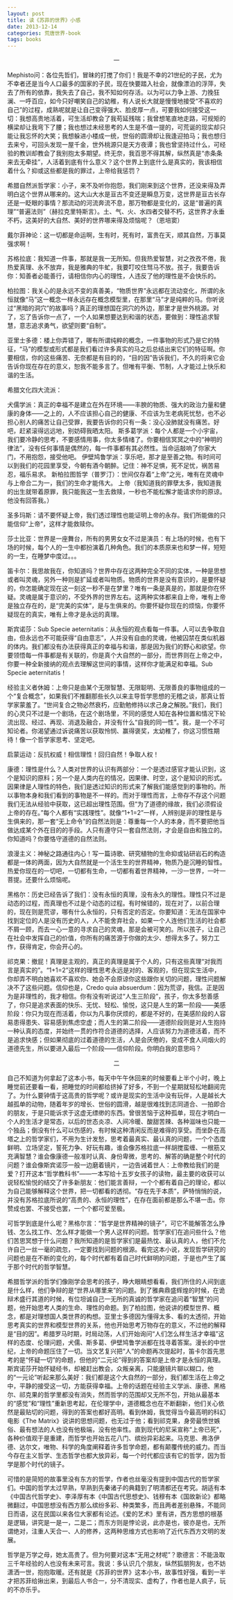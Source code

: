```yaml
---
layout: post
title: 读《苏菲的世界》小感
date: 2013-12-14
categories: 荒唐世界-book
tags: books
---
```

<center>一</center>

Mephisto问：各位先哲们，冒昧的打搅了你们！我是不幸的21世纪的子民，尤为不幸者还是当今人口最多的国家的子民，现在快要踏入社会，就像漂泊的浮萍，失去了所有的依靠，我失去了自己，我不知如何存活。以为可以力争上游、力挽狂澜、一呼百应，如今只好嘲笑自己的幼稚，有人说长大就是慢慢地接受“不喜欢的自己”的过程，成熟呢就是让自己变得强大、脸皮厚一点，可要我如何接受这一切：我想高贵地活着，可生活却教会了我苟延残喘；我曾想笔直地走路，可规矩的横梁却让我弯下了腰；我也想过未经思考的人生是不值一提的，可荒诞的现实却只能让我忘怀的大笑；我想躲进小楼成一统，世俗的圆滑却让我逢迎拍马；我也想归去来兮，可回头发现一屋千金，世外桃源只是天方夜谭；我也曾坚持过什么，可经验的教训却教会了我别抱太多期望。终无奈，我百思不得其解，纵然真是“赤条条来去无牵挂”，人活着到底有什么意义？这个世界上到底什么是真实的，我该相信着什么？抑或这些都是我的罪过，上帝给我惩罚？



希腊自然派哲学家：小子，来不及听你抱怨，我们刚来到这个世界，还没来得及弄明白这个世界从哪来的。这大山大水是亘古不变还是瞬息万变，这世界是亘古长存还是一眨眼的事情？那流动的河流奔流不息，那万物都是变化的，这是“普遍的真理”“普遍法则”（赫拉克里特斯言）。土、气、火、水四者交替不朽，这世界才永垂不朽，这美好的大自然、美好的世界哪来得及烦恼呢？（恩培窦）

戴尔菲神论：这一切都是命运啊，生有时，死有时，富贵在天，顺其自然，万事莫强求啊！

苏格拉底：我知道一件事，那就是我一无所知。但我热爱智慧，对之孜孜不倦，我热爱真理、永不放弃，我是雅典的牛虻，我要叮咬住驽马不放。孩子，我要告诉你：知善者必能善行，请相信你内心的理性，人违反了他的理性是不会快乐的。

柏拉图：我关心的是永远不变的真善美，“物质世界”永远都在流动变化，所谓的永恒就像“马”这一概念一样永远存在概念模型里，在那里“马”才是纯粹的马。你听说过“黑暗的洞穴”的故事吗？真正的理想国在洞穴的外边，那里才是世外桃源。对了，忘了告诉你一点了，一个人如果想要达到和谐的状态，要做到：理性追求智慧，意志追求勇气，欲望则要“自制”。

亚里士多德：楼上你弄错了，哪有所谓纯粹的概念，一件事物的形式乃是它的特征，“马”的模型或形式都是我们看过许多真实的马之后总结出来它们的特征啊。你要相信，你的这些痛苦、无奈都是有目的的，“目的因”告诉我们，不久的将来它会告诉你现在存在的意义，恕我不能多言了。但唯有平衡、节制，人才能过上快乐和谐的生活。

希腊文化四大流派：

犬儒学派：真正的幸福不是建立在外在环境——丰腴的物质、强大的政治力量和健康的身体——之上的，人不应该担心自己的健康、不应该为生老病死忧愁，也不必担心别人的痛苦让自己受罪，我要告诉你的只有一条：没心没肺就没有痛苦。好吧，赶紧滚得远远地，别妨碍我晒太阳。
斯多葛学派：每个人都是一个小宇宙，我们要冷静的思考，不要感情用事，你太多情绪了。你要相信冥冥之中的“神明的律法”，没有任何事情是偶然的，每一件事都有其必然性。当命运敲响了你家大门，不用抱怨，接受他吧。
伊壁鸠鲁学派：享乐吧，那才是至善之物。有时间可以到我们的花园里享受，今朝有酒今朝醉。记住：神不足惧，死不足忧，祸苦易忍，福乐易求。
新柏拉图哲学（普罗汀）：世间仅存着“上帝”之光，唯有在灵魂中与上帝合二为一，我们的生命才能伟大。
上帝（我知道我的罪孽太多，我知道我的出生就带着原罪，我只能我这一生去救赎，一秒也不能松懈才能请求你的原谅。他没有回答我。）

圣多玛斯：请不要怀疑上帝，我们透过理性也能证明上帝的永存。我们所能做的只能信仰“上帝”，这样才能救赎你。

莎士比亚：世界是一座舞台，所有的男男女女不过是演员：有上场的时候，也有下场的时候，每个人的一生中都扮演着几种角色。我们的本质原来也和梦一样，短短的一生，在睡梦中度过。。。

笛卡尔：我思故我在，你知道吗？世界中存在这两种完全不同的实体，一种是思想或者叫灵魂，另外一种则是扩延或者叫物质。物质的世界是没有意识的，是要怀疑的，你怎能确定现在这一刻这一秒不是在梦里？唯有一条是真是的，那就是你在怀疑。灵魂是属于意识的，不受外界的世界左右。这两种实体都来自上帝，唯有上帝是独立存在的，是“完美的实体”，是与生俱来的。你要怀疑你现在的烦恼，你要怀疑现在的真实，唯有上帝才是永远的真理。

斯宾诺莎：Sub Specie aeternitatis：从永恒的观点看每一件事。人可以去争取自由，但永远也不可能获得“自由意志”，人并没有自由的灵魂，他被囚禁在类似机器的体内。我们都没有办法获得真正的幸福与和谐，那是因为我们的野心和欲望。你要领悟每一件事都是有关联的，你是真个大自然的一部分，而世界则在上帝之中，你要一种全新接纳的观点去理解这世间的事情，这样你才能满足和幸福。Sub Specie aeternitatis！

经验主义者休姆：上帝只是由某个无限智慧、无限聪明、无限善良的事物组成的一个“复合概念”，如果我们不推翻那些长久以来主导哲学思想的无稽之谈，那真让哲学家蒙羞了。“世间复合之物必然衰朽，应勤勉修持以求己身之解脱。”我们，我们的心灵只不过是一个剧场，在这个剧场里，不同的感觉人知在各种位置和情况下轮流出现、经过、再现、消退及融合，并没有什么“自我的同一性”。我，是一个不可知论者。你渴望通过诉说痛苦以获取怜悯、赢得褒奖，太幼稚了，你这习惯性期待！像一个哲学家思考、坚定吧。

启蒙运动：反抗权威！相信理性！回归自然！争取人权！

康德：理性是什么？人类对世界的认识有两部分：一个是透过感官才能认识到，这个是知识的原料；另一个是人类内在的情况，因果律、时空，这个是知识的形式。因果律是人理性的特色，我们是透过知识的形式来了解我们能感觉到的事物的。所以事物本身和我们看到的事物是不一样的。而对于理性而言，上帝存不存这个问题我们无法从经验中获取，这已超出理性范围。但“为了道德的缘故，我们必须假设上帝的存在。”每个人都有“实践理性”。就像“1+1=2”一样，人辨别是非的理性是与生俱来的，那一套“无上命令”的自然法则是：尊重每一个人的本身，而不要把他当做达成某个外在目的的手段。人只有遵守只一套自然法则，才会是自由和独立的。你知道吗？你要恪守道德的自然法则。

浪漫主义：神秘之路通往内心！写一篇诗歌、研究植物的生命抑或钻研岩石的构造都是一体的两面，因为大自然就是一个活生生的世界精神，物质乃是沉睡的智性。热爱你现在的一切吧，一切都有生命，一切都有着世界精神，一沙一世界，一叶一菩提。还要什么烦恼呢。

黑格尔：历史已经告诉了我们：没有永恒的真理，没有永久的理性。理性只不过是动态的过程，而真理也不过是个动态的过程。有时候错的，现在对了，以前合理的，现在则是荒谬，哪有什么永恒的，只有否定的否定。你要知道：无法在国家中找到定位的人是没有历史的人，人不能舍弃社会，如果一个人连他们生活的社会都不屑一顾，而去一心一意的寻求自己的灵魂，那是会被可笑的。所以孩子，让自己在社会中发挥自己的价值，你所有的痛苦源于你做的太少、想得太多了。努力工作，获得肯定，你会开心的。

祁克果：撤屁！真理是主观的，真正的真理是属于个人的，只有这些真理“对我而言是真实的”。“1+1=2”这样的理性思考永远是对的、客观的，但在现实生活中，你却弄不明白她喜欢不喜欢你、她会不会原谅你这些跟你关切的问题，理性问题解决不了这些问题。信仰也是，Credo quia absuerdum：因为荒谬，我信。正是因为是非理性的，我才相信。你有没有听说过“人生三阶段”，孩子，你太多愁善感了，你只是追求表面的快乐、无忧、轻松、愉悦，这只是人生的第一阶段——美感阶段：你只为现在而活着，你以为凡事你厌烦的，都是不好的，在美感阶段的人容易患得患失、容易感到焦虑空虚；而人生的第二阶段——道德阶段则是对人生抱持一种认真的态度，并始终一贯的作符合道德的选择，人应该努力为道德活着，而不是追求快感；但如果彻底的过着道德的生活，人是会厌倦的，变成不食人间烟火的道德先生，所以要进入最后一个阶段——信仰阶段。你明白我的意思吗？



<center>二</center>

自己不知道为何拿起了这本小书，每天中午午休回来的时候要看上半个小时，晚上睡觉前还要看一看，把睡觉的时间都给挤掉了好多，不到一个星期就轻松地翻阅完了。为什么要钟情于这高贵的哲学呢？或许是现实的生活中没有玩伴，人是越长大越孤单的动物，随着年岁的增长、世俗的圆滑，越是很难找到志同道合、一拍即合的朋友，于是只能诉求于这虚无缥缈的东西。曾很苦恼于这种孤单，现在才明白一个人的生活才是常态，以后的世态炎凉、人间冷暖、酸甜苦辣、各种滋味也只能一个独品；倒没有什么可以伤感的，有时候这种清闲反而是难得的享受。而坐卧在高塔之上的哲学家们，不用为生计发愁，思考着最真实、最认真的问题，一个个态度鲜明、立场坚定，誓死力争、好玩有趣，谁会像苏格拉底一样胡搅蛮缠、一根筋又充满智慧？谁会像康德一般准时认真、身份卑微，思考的、解答的确是整个时代的问题？谁会像斯宾诺莎一般一边磨着镜片，一边告诫着世人：上帝教给我们的是爱？打开这本“哲学教科书”——一本写给十五岁女孩子的读物，最主要的收获可以说轻松愉悦的结交了许多新朋友：他们能言善辩，一个个都有着自己的理论，都以为自己能够解释这个世界，把一切都看的透彻。“存在先于本质”，萨特悄悄的说，并没有苏格拉底所说的“高贵的、永恒的理性”，在存在面前都是那么不堪一击。你赞成也罢、不接受也罢，一个个都可爱至极。

可哲学到底是什么呢？黑格尔言：“哲学是世界精神的镜子”，可它不能解答怎么挣钱、怎么找工作、怎么样才能做一个男人这样的问题。哲学家们在追问些什么？他们苦思冥想于什么问题？我所知道的是哲学家们是最热忱、最认真的人，他们不允许自己一丝一毫的疏忽，一定要找到问题的根源。看完这本小说，发现哲学研究的问题也是在不断的变化的，每个时代都有着自己时代鲜明的问题，于是也产生了属于那个时代的哲学智慧。  

希腊哲学派的哲学们像刚学会思考的孩子，睁大眼睛想看看，我们所住的人间到底是什么样，他们争辩的是“世界从哪里来”的问题。到了雅典鼎盛辉煌的时候，在诡辩术盛行其道的时候，有位坦诚自己一无所的真诚的哲学家在追问着“智慧”的问题，他开始思考人类的生命、理性的命题。到了柏拉图，他说讲的模型世界、概念，都是对理想国人类世界的构想。亚里士多德因为懂得太多、看的太透彻，开始思考真实的世界和模型世界的关系，他也开始思考万物存在的意义，不过他的解释是“目的因”。希腊罗马时期，时局动荡，人们开始询问“人们怎么样生活才幸福”这样的态度、伦理问题，犬儒、斯多葛、伊壁鸠鲁学派都在找寻着答案。漫长的中世纪，上帝的命题压住了一切。当文艺复兴把“人”的命题再次提起时，笛卡尔首先思考的是“怀疑一切”的命题，但他的“二元论”得到的答案却是上帝才是永恒的真理。斯宾诺莎开始怀疑经书，却被赶出教会，众叛亲离，只能磨镜片聊以糊口，他的“一元论”听起来那么美好：我们都是这个大自然的一部分，我们都生活在上帝之中，平静的接受这一切，方能获得幸福。上帝的话题在经验主义学派、康德、黑格尔、祁克果的哲学里都没有消失，然而哲学的范围却又无所不包，开始从最基本的“感觉”和“理性”重新思考起，在伦理学中，道德概念也在不断翻新，他们关心依然是最贴切的问题，得到的答案也都好高明。看到休姆，我觉得当今最高明的科幻电影《The Matrix》说讲的思想问题，也无过于他；看到祁克果，身旁最愤世嫉俗、最有想法的人也没有他极端，没有他率性。直到现代的尼采宣称“上帝已死”，各种价值观于是重建，而哲学也开始五花八门、缤纷异彩起来。马克思、弗洛伊德、达尔文，唯物、科学的角度阐释着许多哲学命题，都有颠覆传统的威力。而当今存在主义哲学、生态哲学也都大放异彩，每一个时代都应该有它的哲学，因为哲学是那个时代的镜子。

可惜的是简短的故事里没有东方的哲学，作者也丝毫没有提到中国古代的哲学家们。中国的哲学太过早熟，早熟到先秦诸子的典籍到了明清都还在考究。胡适有本《中国古代哲学史》、李泽厚有本《中国古代思想史》、钱穆有本《国故新论》都略微翻过，中国思想没有西方那么缤纷多彩、种类繁多，而且两者差别悬殊，不能同日而语，这在民国以来各位大家都有论述。《爱的艺术》里有讲，西方思想的根基是逻辑，讲究是一是一，二是二；而东方则是悖论说，此亦是也，彼亦是也，无所谓绝对，注重人天合一、人的修养，这两种思维方式也影响了近代东西方文明的发展。

哲学是万学之母，她太高贵了。但为何要对这本“无用之材呢”？歌德言：不能汲取三千年经验的人也没有未来可言。我说：多认识几个朋友，纵然狐朋狗友，也不妨潇洒一世，抱抱取暖。还有就是《苏菲的世界》这本小书，故事性好强，看到一半才把苏菲给揪出来，到最后人书合一，分不清现实、虚构了，作者也是人疯子，玩的不亦乐乎。
